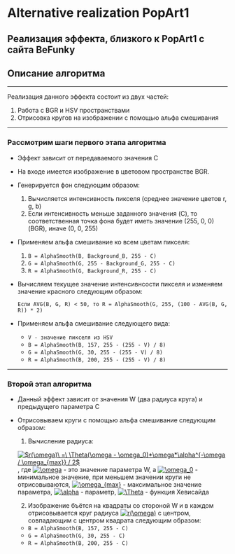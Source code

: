 # Alternative realization PopArt1
Реализация эффекта, близкого к PopArt1 с сайта BeFunky
---
## Описание алгоритма
---
Реализация данного эффекта состоит из двух частей:
1.  Работа с BGR и HSV пространствами
2.  Отрисовка кругов на изображении с помощью альфа смешивания
---
### Рассмотрим шаги первого этапа алгоритма
* Эффект зависит от передаваемого значения C
* На входе имеется изображение в цветовом пространстве BGR.
* Генерируется фон следующим образом:
  1. Вычисляется интенсивность пикселя (среднее значение цветов r, g, b)
  2. Если интенсивность меньше заданного значения (C), то соответственная точка фона будет иметь значение (255, 0, 0) (BGR), иначе (0, 0, 255)
* Применяем альфа смешивание ко всем цветам пикселя:
  1. `B = AlphaSmooth(B, Background_B, 255 - C)`
  2. `G = AlphaSmooth(G, 255 - Background_G, 255 - C)`
  3. `R = AlphaSmooth(G, Background_R, 255 - C)`
* Вычисляем текущее значение интенсивнсости пикселя и изменяем значение красного следующим образом:

  `Если AVG(B, G, R) < 50, то R = AlphaSmooth(G, 255, (100 - AVG(B, G, R)) * 2)`
* Применяем альфа смешивание следующего вида:
  + `V - значение пикселя из HSV`
  + `B = AlphaSmooth(B, 157, 255 - (255 - V) / 8)`
  + `G = AlphaSmooth(G, 30, 255 - (255 - V) / 8)`
  + `R = AlphaSmooth(B, 200, 255 - (255 - V) / 8)`
---
### Второй этап алгоритма
* Данный эффект зависит от значения W (два радиуса круга) и предыдущего параметра C
* Отрисовываем круги с помощью альфа смешивание следующим образом:
  1. Вычисление радиуса:
  
  <a href="http://www.codecogs.com/eqnedit.php?latex=$r(\omega)\&space;=\&space;\Theta(\omega&space;-&space;\omega_0)*\omega*\alpha^{-\omega&space;/&space;\omega_{max}}&space;/&space;2$" target="_blank"><img src="http://latex.codecogs.com/gif.latex?$r(\omega)\&space;=\&space;\Theta(\omega&space;-&space;\omega_0)*\omega*\alpha^{-\omega&space;/&space;\omega_{max}}&space;/&space;2$" title="$r(\omega)\ =\ \Theta(\omega - \omega_0)*\omega*\alpha^{-\omega / \omega_{max}} / 2$" /></a>, где <a href="http://www.codecogs.com/eqnedit.php?latex=\omega" target="_blank"><img src="http://latex.codecogs.com/gif.latex?\omega" title="\omega" /></a> - это значение параметра W, а <a href="http://www.codecogs.com/eqnedit.php?latex=\omega_0" target="_blank"><img src="http://latex.codecogs.com/gif.latex?\omega_0" title="\omega_0" /></a> - минимальное значение, при меньшем значении круги не отрисовываются, <a href="http://www.codecogs.com/eqnedit.php?latex=\omega_{max}" target="_blank"><img src="http://latex.codecogs.com/gif.latex?\omega_{max}" title="\omega_{max}" /></a> - максимальное значение параметра, <a href="http://www.codecogs.com/eqnedit.php?latex=\alpha" target="_blank"><img src="http://latex.codecogs.com/gif.latex?\alpha" title="\alpha" /></a> - параметр, <a href="http://www.codecogs.com/eqnedit.php?latex=\Theta" target="_blank"><img src="http://latex.codecogs.com/gif.latex?\Theta" title="\Theta" /></a> - функция Хевисайда
  
  2. Изображение бъётся на квадраты со стороной W и в каждом отрисовывается круг радиуса <a href="http://www.codecogs.com/eqnedit.php?latex=r(\omega)" target="_blank"><img src="http://latex.codecogs.com/gif.latex?r(\omega)" title="r(\omega)" /></a> с центром, совпадающим с центром квадрата следующим образом:
    + `B = AlphaSmooth(B, 157, 255 - C)`
    + `G = AlphaSmooth(G, 30, 255 - C)`
    + `R = AlphaSmooth(B, 200, 255 - C)`
